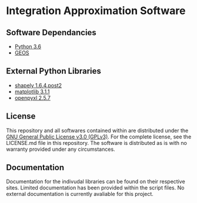 # Integration Approximation Software

## Software Dependancies
- [Python 3.6](https://www.python.org/downloads/release/python-360/)
- [GEOS](https://trac.osgeo.org/geos/)

## External Python Libraries
- [shapely 1.6.4.post2](https://pypi.org/project/Shapely/1.6.4.post2/)
- [matplotlib 3.1.1](https://matplotlib.org/3.1.1/index.html)
- [openpyxl 2.5.7](https://pypi.org/project/openpyxl/2.5.7/)

## License
This repository and all softwares contained within are distributed under the [GNU General Public License v3.0 (GPLv3)](https://choosealicense.com/licenses/gpl-3.0/). For the complete license, see the LICENSE.md file in this repository. The software is distributed as is with no warranty provided under any circumstances. 


## Documentation
Documentation for the indivudal libraries can be found on their respective sites. Limited documentation has been provided within the script files. No external documentation is currently avaliable for this project.
